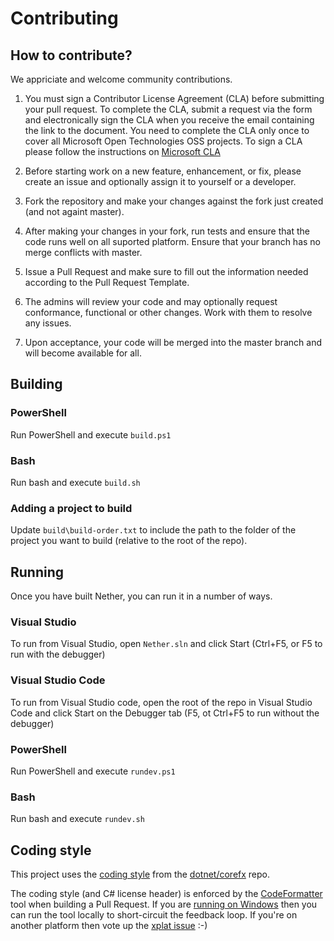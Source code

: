 # Contributing

## How to contribute?

We appriciate and welcome community contributions.

1. You must sign a Contributor License Agreement (CLA) before submitting your pull request. To complete the CLA, submit a request via the form and electronically sign the CLA when you receive the email containing the link to the document. You need to complete the CLA only once to cover all Microsoft Open Technologies OSS projects. To sign a CLA please follow the instructions on [Microsoft CLA](https://cla.microsoft.com/)

1. Before starting work on a new feature, enhancement, or fix, please create an issue and optionally assign it to yourself or a developer.
2. Fork the repository and make your changes against the fork just created (and not againt master).
3. After making your changes in your fork, run tests and ensure that the code runs well on all suported platform. Ensure that your branch has no merge conflicts with master.
5. Issue a Pull Request and make sure to fill out the information needed according to the Pull Request Template.
6. The admins will review your code and may optionally request conformance, functional or other changes. Work with them to resolve any issues.
7. Upon acceptance, your code will be merged into the master branch and will become available for all.

## Building

### PowerShell
Run PowerShell and execute `build.ps1`

### Bash
Run bash and execute `build.sh`

### Adding a project to build
Update `build\build-order.txt` to include the path to the folder of the project you want to build (relative to the root of the repo).

## Running
Once you have built Nether, you can run it in a number of ways.

### Visual Studio
To run from Visual Studio, open `Nether.sln` and click Start (Ctrl+F5, or F5 to run with the debugger)

### Visual Studio Code
To run from Visual Studio code, open the root of the repo in Visual Studio Code and click Start on the Debugger tab (F5, ot Ctrl+F5 to run without the debugger)

### PowerShell
Run PowerShell and execute `rundev.ps1`

### Bash
Run bash and execute `rundev.sh`

## Coding style
This project uses the [coding style](https://github.com/dotnet/corefx/blob/master/Documentation/coding-guidelines/coding-style.md) from the [dotnet/corefx](https://github.com/dotnet/corefx) repo.

The coding style (and C# license header) is enforced by the [CodeFormatter](https://github.com/dotnet/codeformatter) tool when building a Pull Request. If you are [running on Windows](https://github.com/dotnet/codeformatter/issues/106) then you can run the tool locally to short-circuit the feedback loop. If you're on another platform then vote up the [xplat issue](https://github.com/dotnet/codeformatter/issues/106) :-)
 
